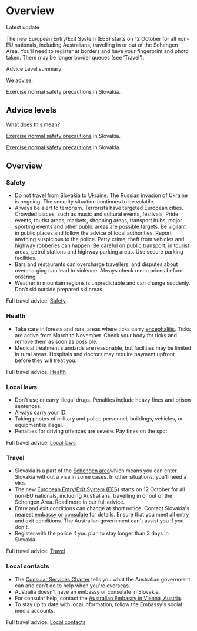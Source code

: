 # Overview

Latest update

The new European Entry/Exit System (EES) starts on 12 October for all non-EU nationals, including Australians, travelling in or out of the Schengen Area. You’ll need to register at borders and have your fingerprint and photo taken. There may be longer border queues (see ‘Travel’).

Advice Level summary

We advise:

Exercise normal safety precautions in Slovakia.

## Advice levels

[What does this mean?](/before-you-go/travel-advice-explained/)

[Exercise normal safety precautions](https://www.smartraveller.gov.au/consular-services/travel-advice-explained#level1) in Slovakia.

[Exercise normal safety precautions](https://www.smartraveller.gov.au/consular-services/travel-advice-explained#level1) in Slovakia.

## Overview

### Safety

* Do not travel from Slovakia to Ukraine. The Russian invasion of Ukraine is ongoing. The security situation continues to be volatile.
* Always be alert to terrorism. Terrorists have targeted European cities. Crowded places, such as music and cultural events, festivals, Pride events, tourist areas, markets, shopping areas, transport hubs, major sporting events and other public areas are possible targets. Be vigilant in public places and follow the advice of local authorities. Report anything suspicious to the police. Petty crime, theft from vehicles and highway robberies can happen. Be careful on public transport, in tourist areas, petrol stations and highway parking areas. Use secure parking facilities.
* Bars and restaurants can overcharge travellers, and disputes about overcharging can lead to violence. Always check menu prices before ordering.
* Weather in mountain regions is unpredictable and can change suddenly. Don't ski outside prepared ski areas.

Full travel advice: [Safety](#safety)

### Health

* Take care in forests and rural areas where ticks carry [encephalitis](https://www.who.int/health-topics/tick-borne-encephalitis#tab=tab_1). Ticks are active from March to November. Check your body for ticks and remove them as soon as possible.
* Medical treatment standards are reasonable, but facilities may be limited in rural areas. Hospitals and doctors may require payment upfront before they will treat you.

Full travel advice: [Health](#health)

### Local laws

* Don't use or carry illegal drugs. Penalties include heavy fines and prison sentences.
* Always carry your ID.
* Taking photos of military and police personnel, buildings, vehicles, or equipment is illegal.
* Penalties for driving offences are severe. Pay fines on the spot.

Full travel advice: [Local laws](#local-laws)

### Travel

* Slovakia is a part of the [Schengen area](/node/424)which means you can enter Slovakia without a visa in some cases. In other situations, you'll need a visa.
* The new [European Entry/Exit System (EES)](https://travel-europe.europa.eu/en/ees) starts on 12 October for all non-EU nationals, including Australians, travelling in or out of the Schengen Area. Read more in our full advice.
* Entry and exit conditions can change at short notice. Contact Slovakia's nearest [embassy or](https://protocol.dfat.gov.au/Public/Missions/180) [consulate](https://protocol.dfat.gov.au/Public/Consulates/180/State) for details. Ensure that you meet all entry and exit conditions. The Australian government can't assist you if you don't.
* Register with the police if you plan to stay longer than 3 days in Slovakia.

Full travel advice: [Travel](#travel)

### Local contacts

* The [Consular Services Charter](/consular-services/consular-services-charter "Consular Services Charter") tells you what the Australian government can and can't do to help when you're overseas.
* Australia doesn't have an embassy or consulate in Slovakia.
* For consular help, contact the [Australian Embassy in Vienna, Austria](https://austria.embassy.gov.au/).
* To stay up to date with local information, follow the Embassy's social media accounts.

Full travel advice: [Local contacts](#local-contacts)